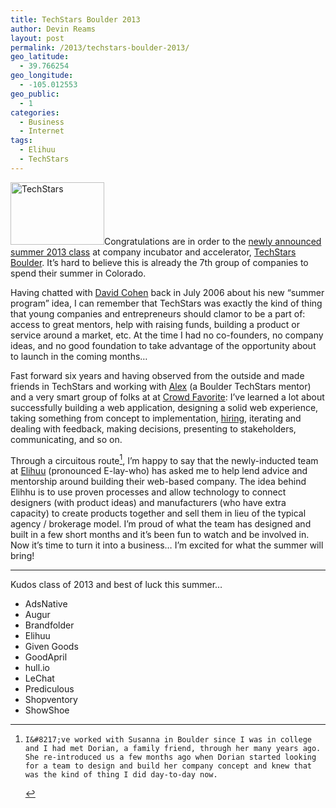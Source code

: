 ```yaml
---
title: TechStars Boulder 2013
author: Devin Reams
layout: post
permalink: /2013/techstars-boulder-2013/
geo_latitude:
  - 39.766254
geo_longitude:
  - -105.012553
geo_public:
  - 1
categories:
  - Business
  - Internet
tags:
  - Elihuu
  - TechStars
---
```

[<img src="http://devin.reams.me/wp-content/uploads/2013/05/techstars-logo.png" alt="TechStars" width="150" height="100" class="alignleft size-full wp-image-5785" />][1]Congratulations are in order to the [newly announced summer 2013 class][2] at company incubator and accelerator, [TechStars Boulder][3]. It&#8217;s hard to believe this is already the 7th group of companies to spend their summer in Colorado.

Having chatted with [David Cohen][4] back in July 2006 about his new &#8220;summer program&#8221; idea, I can remember that TechStars was exactly the kind of thing that young companies and entrepreneurs should clamor to be a part of: access to great mentors, help with raising funds, building a product or service around a market, etc. At the time I had no co-founders, no company ideas, and no good foundation to take advantage of the opportunity about to launch in the coming months&#8230;

Fast forward six years and having observed from the outside and made friends in TechStars and working with [Alex][5] (a Boulder TechStars mentor) and a very smart group of folks at at [Crowd Favorite][6]: I&#8217;ve learned a lot about successfully building a web application, designing a solid web experience, taking something from concept to implementation, [hiring][7], iterating and dealing with feedback, making decisions, presenting to stakeholders, communicating, and so on.

Through a circuitous route[^1], I&#8217;m happy to say that the newly-inducted team at [Elihuu][8] (pronounced E-lay-who) has asked me to help lend advice and mentorship around building their web-based company. The idea behind Elihhu is to use proven processes and allow technology to connect designers (with product ideas) and manufacturers (who have extra capacity) to create products together and sell them in lieu of the typical agency / brokerage model. I&#8217;m proud of what the team has designed and built in a few short months and it&#8217;s been fun to watch and be involved in. Now it&#8217;s time to turn it into a business&#8230; I&#8217;m excited for what the summer will bring!

* * *

Kudos class of 2013 and best of luck this summer&#8230;

*   AdsNative
*   Augur
*   Brandfolder
*   Elihuu
*   Given Goods
*   GoodApril
*   hull.io
*   LeChat
*   Prediculous
*   Shopventory
*   ShowShoe

[^1]:    I&#8217;ve worked with Susanna in Boulder since I was in college and I had met Dorian, a family friend, through her many years ago. She re-introduced us a few months ago when Dorian started looking for a team to design and build her company concept and knew that was the kind of thing I did day-to-day now.

 [1]: http://techstars.com
 [2]: http://www.techstars.com/introducing-techstars-boulder-summer-2013/
 [3]: http://www.techstars.com/program/locations/boulder/
 [4]: http://www.davidgcohen.com
 [5]: http://alexking.org
 [6]: http://crowdfavorite.com/
 [7]: http://devin.reams.me/2013/where-do-you-post-your-job-listings/
 [8]: http://elihuu.com